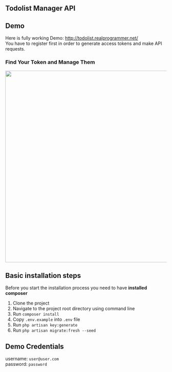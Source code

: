 ## Todolist Manager API

## Demo
Here is fully working Demo: http://todolist.realprogrammer.net/ <br>
You have to register first in order to generate access tokens and make API requests.<br>

### Find Your Token and Manage Them

<p align="center"><a href="https://www.todolist.realprogrammer.net" target="_blank"><img src="http://todolist.realprogrammer.net/img/token.PNG" width="600"></a></p>

## Basic installation steps 
Before you start the installation process you need to have **installed composer**

1. Clone the project
2. Navigate to the project root directory using command line
3. Run `composer install`
4. Copy `.env.example` into `.env` file
5. Run `php artisan key:generate`
6. Run `php artisan migrate:fresh --seed`

## Demo Credentials
username: `user@user.com`<br>
password: `password`
